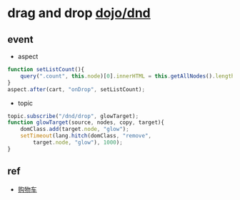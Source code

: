 # drag and drop [dojo/dnd](http://dojotoolkit.org/reference-guide/1.10/dojo/dnd.html)

## event

+ aspect

```js
function setListCount(){  
    query(".count", this.node)[0].innerHTML = this.getAllNodes().length;  
}  
aspect.after(cart, "onDrop", setListCount);  
```


+ topic

```js
topic.subscribe("/dnd/drop", glowTarget); 
function glowTarget(source, nodes, copy, target){  
    domClass.add(target.node, "glow");  
    setTimeout(lang.hitch(domClass, "remove",  
        target.node, "glow"), 1000);  
} 
```

## ref
+ [购物车](http://blog.csdn.net/dojotoolkit/article/details/7371849)